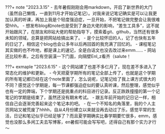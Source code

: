 
???+ note "2023.3.15"
    - 去年暑假刚刚会用markdown，开启了新世界的大门（虽然自己懒惰，一直到11月才开始记笔记）。对我来说记笔记确实是可以让我更加认真的听课，再加上我是个轻度强迫症，一旦开始，不把笔记做完整会让我很难受hhh。
    - 想发布blog和note也是受到了身边大佬的影响，“差生工具多”，这不就开始跟风了，在朋友和B站大佬的帮助指导下，摸索着git、github，当然还有很多未知的领域，总算是把网站给搞出来了。
    - 是个比较怀旧的人，记了也快有五年的日记了，相信这个blog也会让多年以后再回首的我充满了回忆的。
    - 课程笔记其实做的也不咋地，都是课上的速记，全是白话文也没去改过来emm......
    - 网站还比较朴素，之后有空装潢一下门面，向隔壁Enl_z看齐（salute！

???+ exmaple "2023.6.15"
    - 这个网站建了也差不多仨月了，现在差不多进入了常态化的维护和更新。
    - 今天把夏学期所有的笔记全部上传了，也就是这个学期的所有笔记都已经在这个note里面了，怎么说呢，记笔记给了我上课方式很大的不同？感觉这个学期是，每一节课都强迫症似的要认真听课，然后整理，感觉似乎也有一定的弊端，下个学期还是挑重点的科目进行记录。反正跌跌撞撞的第一个记笔记的学期是结束了，虽然还没有期末考试。
    - 跟五年前开始的记日记一样，相信自己会逐渐完善起来这个笔记本的吧。
    - 在一个不知名的角落里，我的个人主页网站又被荒废了hhhh，自从4月份建立以来就没再去动过了乐，感觉平常的生活，日记和笔记似乎已经足够了？而且夏学期确实比春学期要忙很多，emm，感觉也没那么多闲工夫去写博客，en暑假可能会写写吧，还得自己有那个实力才行～

<!-- <hr>
<span id="busuanzi_container_page_pv"><font size="3" color="grey">本文总阅读量<span id="busuanzi_value_page_pv"></span>次</font></span>
<br/> -->